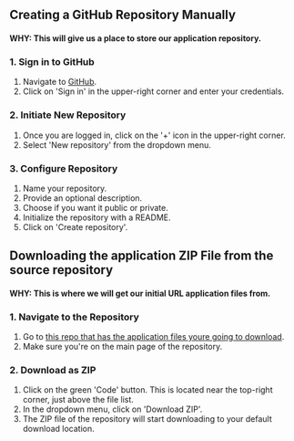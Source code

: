 ## Creating a GitHub Repository Manually
#### WHY: This will give us a place to store our application repository.

### 1. **Sign in to GitHub**
1. Navigate to [GitHub](https://github.com/).
2. Click on 'Sign in' in the upper-right corner and enter your credentials.

### 2. **Initiate New Repository**
1. Once you are logged in, click on the '+' icon in the upper-right corner.
2. Select 'New repository' from the dropdown menu.

### 3. **Configure Repository**
1. Name your repository.
2. Provide an optional description.
3. Choose if you want it public or private.
4. Initialize the repository with a README.
5. Click on 'Create repository'.

## Downloading the application ZIP File from the source repository
#### WHY: This is where we will get our initial URL application files from.

### 1. **Navigate to the Repository**
1. Go to [this repo that has the application files youre going to download](https://github.com/kura-labs-org/C4_deployment-2).
2. Make sure you're on the main page of the repository.

### 2. **Download as ZIP**
1. Click on the green 'Code' button. This is located near the top-right corner, just above the file list.
2. In the dropdown menu, click on 'Download ZIP'.
3. The ZIP file of the repository will start downloading to your default download location.

